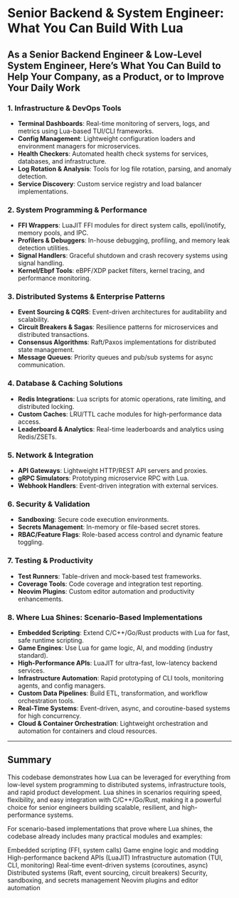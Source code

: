 # Senior Backend & System Engineer: What You Can Build With Lua

## As a Senior Backend Engineer & Low-Level System Engineer, Here’s What You Can Build to Help Your Company, as a Product, or to Improve Your Daily Work

### 1. **Infrastructure & DevOps Tools**
- **Terminal Dashboards**: Real-time monitoring of servers, logs, and metrics using Lua-based TUI/CLI frameworks.
- **Config Management**: Lightweight configuration loaders and environment managers for microservices.
- **Health Checkers**: Automated health check systems for services, databases, and infrastructure.
- **Log Rotation & Analysis**: Tools for log file rotation, parsing, and anomaly detection.
- **Service Discovery**: Custom service registry and load balancer implementations.

### 2. **System Programming & Performance**
- **FFI Wrappers**: LuaJIT FFI modules for direct system calls, epoll/inotify, memory pools, and IPC.
- **Profilers & Debuggers**: In-house debugging, profiling, and memory leak detection utilities.
- **Signal Handlers**: Graceful shutdown and crash recovery systems using signal handling.
- **Kernel/Ebpf Tools**: eBPF/XDP packet filters, kernel tracing, and performance monitoring.

### 3. **Distributed Systems & Enterprise Patterns**
- **Event Sourcing & CQRS**: Event-driven architectures for auditability and scalability.
- **Circuit Breakers & Sagas**: Resilience patterns for microservices and distributed transactions.
- **Consensus Algorithms**: Raft/Paxos implementations for distributed state management.
- **Message Queues**: Priority queues and pub/sub systems for async communication.

### 4. **Database & Caching Solutions**
- **Redis Integrations**: Lua scripts for atomic operations, rate limiting, and distributed locking.
- **Custom Caches**: LRU/TTL cache modules for high-performance data access.
- **Leaderboard & Analytics**: Real-time leaderboards and analytics using Redis/ZSETs.

### 5. **Network & Integration**
- **API Gateways**: Lightweight HTTP/REST API servers and proxies.
- **gRPC Simulators**: Prototyping microservice RPC with Lua.
- **Webhook Handlers**: Event-driven integration with external services.

### 6. **Security & Validation**
- **Sandboxing**: Secure code execution environments.
- **Secrets Management**: In-memory or file-based secret stores.
- **RBAC/Feature Flags**: Role-based access control and dynamic feature toggling.

### 7. **Testing & Productivity**
- **Test Runners**: Table-driven and mock-based test frameworks.
- **Coverage Tools**: Code coverage and integration test reporting.
- **Neovim Plugins**: Custom editor automation and productivity enhancements.

### 8. **Where Lua Shines: Scenario-Based Implementations**
- **Embedded Scripting**: Extend C/C++/Go/Rust products with Lua for fast, safe runtime scripting.
- **Game Engines**: Use Lua for game logic, AI, and modding (industry standard).
- **High-Performance APIs**: LuaJIT for ultra-fast, low-latency backend services.
- **Infrastructure Automation**: Rapid prototyping of CLI tools, monitoring agents, and config managers.
- **Custom Data Pipelines**: Build ETL, transformation, and workflow orchestration tools.
- **Real-Time Systems**: Event-driven, async, and coroutine-based systems for high concurrency.
- **Cloud & Container Orchestration**: Lightweight orchestration and automation for containers and cloud resources.

---

## **Summary**
This codebase demonstrates how Lua can be leveraged for everything from low-level system programming to distributed systems, infrastructure tools, and rapid product development. Lua shines in scenarios requiring speed, flexibility, and easy integration with C/C++/Go/Rust, making it a powerful choice for senior engineers building scalable, resilient, and high-performance systems.


For scenario-based implementations that prove where Lua shines, the codebase already includes many practical modules and examples:

Embedded scripting (FFI, system calls)
Game engine logic and modding
High-performance backend APIs (LuaJIT)
Infrastructure automation (TUI, CLI, monitoring)
Real-time event-driven systems (coroutines, async)
Distributed systems (Raft, event sourcing, circuit breakers)
Security, sandboxing, and secrets management
Neovim plugins and editor automation